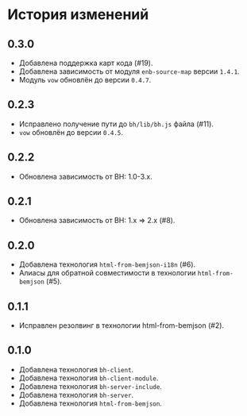 История изменений
=================

0.3.0
-----

* Добавлена поддержка карт кода (#19).
* Добавлена зависимость от модуля `enb-source-map` версии `1.4.1`.
* Модуль `vow` обновлён до версии `0.4.7`.

0.2.3
-----
* Исправлено получение пути до `bh/lib/bh.js` файла (#11).
* `vow` обновлён до версии `0.4.5`.

0.2.2
-----

* Обновлена зависимость от BH: 1.0-3.x.

0.2.1
-----

* Обновлена зависимость от BH: 1.x => 2.x (#8).

0.2.0
-----

* Добавлена технология `html-from-bemjson-i18n` (#6).
* Алиасы для обратной совместимости в технологии `html-from-bemjson` (#5).

0.1.1
-----
* Исправлен резолвинг в технологии html-from-bemjson (#2).

0.1.0
-----

* Добавлена технология `bh-client`.
* Добавлена технология `bh-client-module`.
* Добавлена технология `bh-server-include`.
* Добавлена технология `bh-server`.
* Добавлена технология `html-from-bemjson`.
